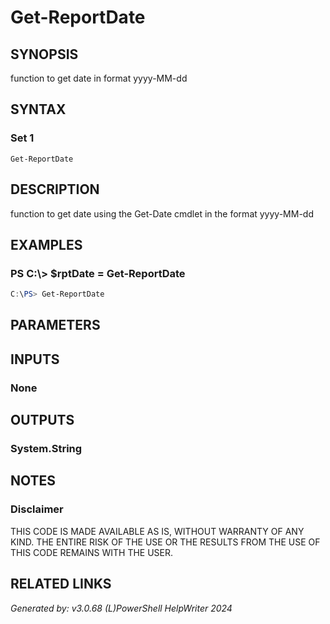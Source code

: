 ﻿# Get-ReportDate

## SYNOPSIS
function to get date in format yyyy-MM-dd

## SYNTAX

### Set 1
```
Get-ReportDate
```

## DESCRIPTION
function to get date using the Get-Date cmdlet in the format yyyy-MM-dd

## EXAMPLES

### PS C:\\\> $rptDate = Get-ReportDate

```powershell
C:\PS> Get-ReportDate
```

## PARAMETERS

## INPUTS

### None


## OUTPUTS

### System.String


## NOTES

### Disclaimer
THIS CODE IS MADE AVAILABLE AS IS, WITHOUT WARRANTY OF ANY KIND. THE ENTIRE RISK OF THE USE OR THE RESULTS FROM THE USE OF THIS CODE REMAINS WITH THE USER.

## RELATED LINKS


*Generated by: v3.0.68 (L)PowerShell HelpWriter 2024*
